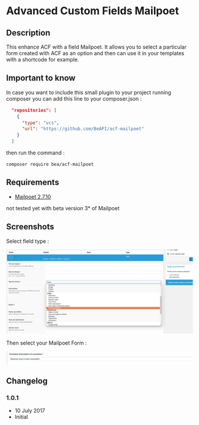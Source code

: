 # Advanced Custom Fields Mailpoet #

## Description ##

This enhance ACF with a field Mailpoet. It allows you to select a particular form created with ACF as an option and then can use it in your templates with a shortcode for example.

## Important to know ##

In case you want to include this small plugin to your project running composer you can add this line to your composer.json :

```json
  "repositories": [
    {
      "type": "vcs",
      "url": "https://github.com/BeAPI/acf-mailpoet"
    }
  ]
```

then run the command :

```shell
composer require bea/acf-mailpoet
```

## Requirements

* [Mailpoet 2.7.10](https://fr.wordpress.org/plugins/wysija-newsletters/) 

not tested yet with beta version 3* of Mailpoet

## Screenshots

Select field type :

![Field in admin](/assets/img/screen2.png?raw=true)

Then select your Mailpoet Form :

![Field in admin](/assets/img/screen1.png?raw=true)

## Changelog ##

### 1.0.1
* 10 July 2017
* Initial